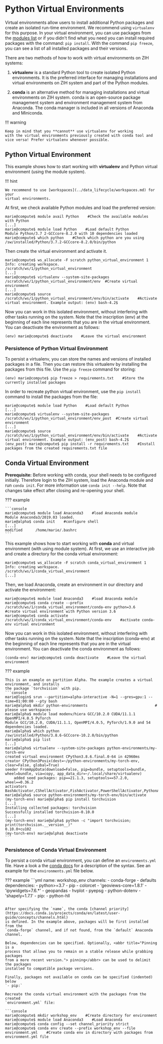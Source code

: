 # Python Virtual Environments

Virtual environments allow users to install additional Python packages and
create an isolated run-time environment. We recommend using `virtualenv` for
this purpose. In your virtual environment, you can use packages from the
[modules list](modules.md) or if you didn't find what you need you can install
required packages with the command: `pip install`. With the command
`pip freeze`, you can see a list of all installed packages and their versions.

There are two methods of how to work with virtual environments on ZIH systems:

1. **virtualenv** is a standard Python tool to create isolated Python
environments. It is the preferred interface for managing installations and
virtual environments on ZIH system and part of the Python modules.

2. **conda** is an alternative method for managing installations and
virtual environments on ZIH system. conda is an open-source package
management system and environment management system from Anaconda. The
conda manager is included in all versions of Anaconda and Miniconda.

!!! warning

    Keep in mind that you **cannot** use virtualenv for working
    with the virtual environments previously created with conda tool and
    vice versa! Prefer virtualenv whenever possible.

## Python Virtual Environment

This example shows how to start working with **virtualenv** and Python virtual
environment (using the module system).

!!! hint

    We recommend to use [workspaces](../data_lifecycle/workspaces.md) for your
    virtual environments.

At first, we check available Python modules and load the preferred version:

```console
marie@compute$ module avail Python    #Check the available modules with Python
[...]
marie@compute$ module load Python    #Load default Python
Module Python/3.7 2-GCCcore-8.2.0 with 10 dependencies loaded
marie@compute$ which python    #Check which python are you using
/sw/installed/Python/3.7.2-GCCcore-8.2.0/bin/python
```

Then create the virtual environment and activate it.

```console
marie@compute$ ws_allocate -F scratch python_virtual_environment 1
Info: creating workspace.
/scratch/ws/1/python_virtual_environment
[...]
marie@compute$ virtualenv --system-site-packages /scratch/ws/1/python_virtual_environment/env  #Create virtual environment
[...]
marie@compute$ source /scratch/ws/1/python_virtual_environment/env/bin/activate    #Activate virtual environment. Example output: (env) bash-4.2$
```

Now you can work in this isolated environment, without interfering with other
tasks running on the system. Note that the inscription (env) at the beginning of
each line represents that you are in the virtual environment. You can deactivate
the environment as follows:

```console
(env) marie@compute$ deactivate    #Leave the virtual environment
```

### Persistence of Python Virtual Environment

To persist a virtualenv, you can store the names and versions of installed
packages in a file. Then you can restore this virtualenv by installing the
packages from this file. Use the `pip freeze` command for storing:

```console
(env) marie@compute$ pip freeze > requirements.txt    #Store the currently installed packages
```

In order to recreate python virtual environment, use the `pip install` command to install the
packages from the file:

```console
marie@compute$ module load Python    #Load default Python
[...]
marie@compute$ virtualenv --system-site-packages /scratch/ws/1/python_virtual_environment/env_post  #Create virtual environment
[...]
marie@compute$ source /scratch/ws/1/python_virtual_environment/env/bin/activate    #Activate virtual environment. Example output: (env_post) bash-4.2$
(env_post) marie@compute$ pip install -r requirements.txt    #Install packages from the created requirements.txt file
```

## Conda Virtual Environment

**Prerequisite:** Before working with conda, your shell needs to be configured
initially. Therefore login to the ZIH system, load the Anaconda module and run
`conda init`. For more information use `conda init --help`. Note that changes
take effect after closing and re-opening your shell.

??? example

    ```console
    marie@compute$ module load Anaconda3    #load Anaconda module
    Module Anaconda3/2019.03 loaded.
    marie@alpha$ conda init    #configure shell
    [...]
    modified      /home/marie/.bashrc
    ```

This example shows how to start working with **conda** and virtual environment
(with using module system). At first, we use an interactive job and create a
directory for the conda virtual environment:

```console
marie@compute$ ws_allocate -F scratch conda_virtual_environment 1
Info: creating workspace.
/scratch/ws/1/conda_virtual_environment
[...]
```

Then, we load Anaconda, create an environment in our directory and activate the
environment:

```console
marie@compute$ module load Anaconda3    #load Anaconda module
marie@compute$ conda create --prefix /scratch/ws/1/conda_virtual_environment/conda-env python=3.6    #create virtual environment with Python version 3.6
marie@compute$ conda activate /scratch/ws/1/conda_virtual_environment/conda-env    #activate conda-env virtual environment
```

Now you can work in this isolated environment, without interfering with other
tasks running on the system. Note that the inscription (conda-env) at the
beginning of each line represents that you are in the virtual environment. You
can deactivate the conda environment as follows:

```console
(conda-env) marie@compute$ conda deactivate    #Leave the virtual environment
```

??? example

    This is an example on partition Alpha. The example creates a virtual environment, and installs
    the package `torchvision` with pip.
    ```console
    marie@login$ srun --partition=alpha-interactive -N=1 --gres=gpu:1 --time=01:00:00 --pty bash
    marie@alpha$ mkdir python-environments                               # please use workspaces
    marie@alpha$ module load modenv/hiera GCC/10.2.0 CUDA/11.1.1 OpenMPI/4.0.5 PyTorch
    Module GCC/10.2.0, CUDA/11.1.1, OpenMPI/4.0.5, PyTorch/1.9.0 and 54 dependencies loaded.
    marie@alpha$ which python
    /sw/installed/Python/3.8.6-GCCcore-10.2.0/bin/python
    marie@alpha$ pip list
    [...]
    marie@alpha$ virtualenv --system-site-packages python-environments/my-torch-env
    created virtual environment CPython3.8.6.final.0-64 in 42960ms
    creator CPython3Posix(dest=~/python-environments/my-torch-env, clear=False, global=True)
    seeder FromAppData(download=False, pip=bundle, setuptools=bundle, wheel=bundle, via=copy, app_data_dir=~/.local/share/virtualenv)
        added seed packages: pip==21.1.3, setuptools==57.2.0, wheel==0.36.2
    activators BashActivator,CShellActivator,FishActivator,PowerShellActivator,PythonActivator,XonshActivator
    marie@alpha$ source python-environments/my-torch-env/bin/activate
    (my-torch-env) marie@alpha$ pip install torchvision
    [...]
    Installing collected packages: torchvision
    Successfully installed torchvision-0.10.0
    [...]
    (my-torch-env) marie@alpha$ python -c "import torchvision; print(torchvision.__version__)"
    0.10.0+cu102
    (my-torch-env) marie@alpha$ deactivate
    ```

### Persistence of Conda Virtual Environment

To persist a conda virtual environment, you can define an `environments.yml`
file. Have a look a the [conda docs](https://docs.conda.io/projects/conda/en/latest/user-guide/tasks/manage-environments.html?highlight=environment.yml#create-env-file-manually)
for a description of the syntax. See an example for the `environments.yml` file
below.

??? example
    ```yml
    name: workshop_env
    channels:
    - conda-forge
    - defaults
    dependencies:
    - python>=3.7
    - pip
    - colorcet
    - 'geoviews-core=1.8.1'
    - 'ipywidgets=7.6.*'
    - geopandas
    - hvplot
    - pyepsg
    - python-dotenv
    - 'shapely=1.7.1'
    - pip:
        - python-hll

```

After specifying the `name`, the conda [channel priority](https://docs.conda.io/projects/conda/en/latest/user-guide/concepts/channels.html)
is defined. In the example above, packages will be first installed from the
`conda-forge` channel, and if not found, from the `default` Anaconda channel.

Below, dependencies can be specified. Optionally, <abbr title="Pinning is a
process that allows you to remain on a stable release while grabbing packages
from a more recent version."> pinning</abbr> can be used to delimit the packages
installed to compatible package versions.

Finally, packages not available on conda can be specified (indented) below
`- pip:`

Recreate the conda virtual environment with the packages from the created
`environment.yml` file:

```console
marie@compute$ mkdir workshop_env    #Create directory for environment
marie@compute$ module load Anaconda3    #Load Anaconda
marie@compute$ conda config --set channel_priority strict
marie@compute$ conda env create --prefix workshop_env --file environment.yml    #Create conda env in directory with packages from environment.yml file
```
